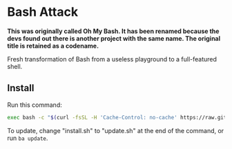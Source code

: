 # Bash Attack

**This was originally called Oh My Bash. It has been renamed because the devs found out there is another project with the same name. The original title is retained as a codename.**

Fresh transformation of Bash from a useless playground to a full-featured shell.

## Install
Run this command:

```bash
exec bash -c "$(curl -fsSL -H 'Cache-Control: no-cache' https://raw.githubusercontent.com/bashattackRC/bashrc/main/install.sh)"
```

To update, change "install.sh" to "update.sh" at the end of the command, or run `ba update`.
